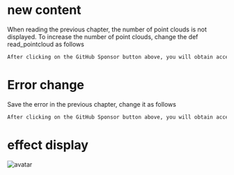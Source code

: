 #  new content 

When reading the previous chapter, the number of point clouds is not displayed. To increase the number of point clouds, change the def read_pointcloud as follows 

 ```python  
After clicking on the GitHub Sponsor button above, you will obtain access permissions to my private code repository ( https://github.com/slowlon/my_code_bar ) to view this blog code. By searching the code number of this blog, you can find the code you need, code number is: 2024020309573786019
 ```  
#  Error change 

Save the error in the previous chapter, change it as follows 

 ```python  
After clicking on the GitHub Sponsor button above, you will obtain access permissions to my private code repository ( https://github.com/slowlon/my_code_bar ) to view this blog code. By searching the code number of this blog, you can find the code you need, code number is: 2024020309573786019
 ```  
#  effect display 

![avatar]( a2097907de6a4acbb2a84998f977121e.gif) 

